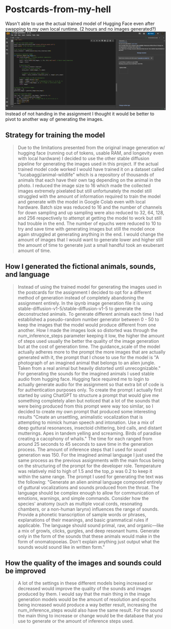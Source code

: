 # Postcards-from-my-hell

Wasn't able to use the actual trained model of Hugging Face even after swapping to my own local runtime. (2 hours and no images generated?)
![alt text](Garbage.png)
Instead of not handing in the assignment I thought it would be better to pivot to another way of generating the images.

## Strategy for training the model
> Due to the limitations presented from the original image generation w/ hugging face (running out of tokens, usable RAM, and longevity even with local hardware) I decided to use the other stable diffusion pipeline for generating the images used in this project. If the actual trained model code worked I would have trained it on a dataset called "lucabaggi/animal-wildlife" which is a repository of thousands of animals that each have their own tag depending on the animal in the photo. I reduced the image size to 16 which made the collected images extremely pixelated but still unfortunately the model still struggled with the amount of information required to train the model and generate with the model in Google Colab even with local hardware. Batch size was reduced to 16 and the number of channels for down sampling and up sampling were also reduced to 32, 64, 128, and 256 respectively to attempt at getting the model to work but still had trouble in the end. The number of epuchs were reduced to 10 to try and save time with generating images but still the model once again struggled at generating anything in the end. I would change the amount of images that I would want to generate lower and higher still the amount of time to generate just a small handful took an exuberant amount of time. 

## How I generated the fictional animals, sounds, and language
> Instead of using the trained model for generating the images used in the postcards for the assignment I decided to opt for a different method of generation instead of completely abandoning the assignment entirely. In the ipynb image generation file it is using stable-diffusion-v1-5/stable-diffusion-v1-5 to generate the deconstructed animals. To generate different animals each time I had established a pseudo-random number generator between 0 - 50 to keep the images that the model would produce different from one another. How I made the images look so distorted was through the num_inference_steps parameter keeping it low, the higher the amount of steps used usually the better the quality of the image generation but at the cost of generation time. The guidance_scale of the model actually adheres more to the prompt the more images that are actually generated with it, the prompt that I chose to use for the model is "A photograph of an imagined animal that belongs to an alien jungle. Taken from a real animal but heavily distorted until unrecognizable."
> For generating the sounds for the imagined animals I used stable audio from hugging face. Hugging face required me to login to actually generate audio for the assignment so that extra bit of code is for authentication purposes only. To create the prompt I actually first started by using ChatGPT to structure a prompt that would give me something completely alien but noticed that a lot of the sounds that were being produced from this prompt were way too similar, so I decided to create my own prompt that produced some interesting results "Create an unsettling, animalistic vocalization that is attempting to mimick human speech and intonation.
Use a mix of deep guttural resonances, insectoid chittering, bird calls, and distant mutterings. Apes in tandem yelling and screaming. Birds of paradise creating a cacophony of whails." The time for each ranged from around 25 seconds to 45 seconds to save time in the generation process. The amount of inference steps that I used for sound generation was 150.
> For the imagined animal language I just used the same process as the previous assignments with the main focus being on the structuring of the prompt for the developer role. Temperature was relatively mid to high of 1.5 and the top_p was 0.2 to keep it within the same range. The prompt I used for generating the text was the following: "Generate an alien animal language composed entirely of guttural vocalizations and sounds produced from the throat. The language should be complex enough to allow for communication of emotions, warnings, and simple commands. Consider how the species' anatomy (such as multiple vocal cords, resonating chambers, or a non-human larynx) influences the range of sounds. Provide a phonetic transcription of sample words or phrases, explanations of their meanings, and basic grammatical rules if applicable. The language should sound primal, raw, and organic—like a mix of growls, clicks, gurgles, and deep resonant hums. Generate only in the form of the sounds that these animals would make in the form of onomatopoeias. Don't explain anything just output what the sounds would sound like in written form."

## How the quality of the images and sounds could be improved
>A lot of the settings in these different models being increased or decreased would improve the quality of the sounds and images produced by them. I would say that the main thing in the image generation models would be the amount of resolution and epochs being increased would produce a way better result, increasing the num_inference_steps would also have the same result. For the sound the main thing to increase or change would be the database that you use to generate or the amount of inference steps used.
